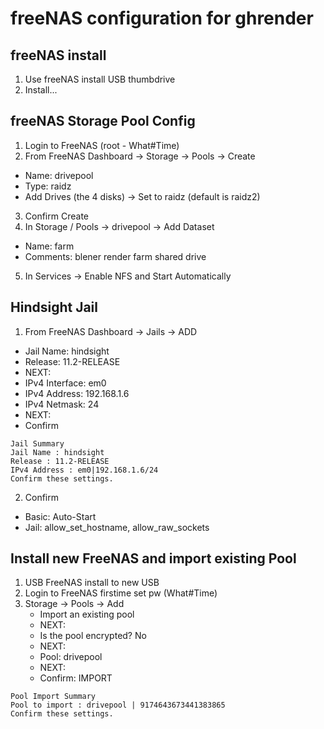 # freeNAS configuration for ghrender

## freeNAS install
1. Use freeNAS install USB thumbdrive
2. Install...

## freeNAS Storage Pool Config
1. Login to FreeNAS (root - What#Time)
2. From FreeNAS Dashboard -> Storage -> Pools -> Create
  - Name: drivepool
  - Type: raidz
  - Add Drives (the 4 disks) -> Set to raidz (default is raidz2)
3. Confirm Create
5. In Storage / Pools -> drivepool -> Add Dataset
  - Name: farm
  - Comments: blener render farm shared drive
5. In Services -> Enable NFS and Start Automatically

## Hindsight Jail
1. From FreeNAS Dashboard -> Jails -> ADD
  - Jail Name: hindsight
  - Release: 11.2-RELEASE
  - NEXT:
  - IPv4 Interface: em0
  - IPv4 Address: 192.168.1.6
  - IPv4 Netmask: 24
  - NEXT:
  - Confirm
```
Jail Summary
Jail Name : hindsight
Release : 11.2-RELEASE
IPv4 Address : em0|192.168.1.6/24
Confirm these settings.
```
2. Confirm 
  - Basic: Auto-Start
  - Jail: allow_set_hostname, allow_raw_sockets
  
  
## Install new FreeNAS and import existing Pool
1. USB FreeNAS install to new USB
2. Login to FreeNAS firstime set pw (What#Time)
3. Storage -> Pools -> Add 
   - Import an existing pool
   - NEXT:
   - Is the pool encrypted? No
   - NEXT:
   - Pool: drivepool
   - NEXT:
   - Confirm: IMPORT
```
Pool Import Summary
Pool to import : drivepool | 9174643673441383865
Confirm these settings.
```
